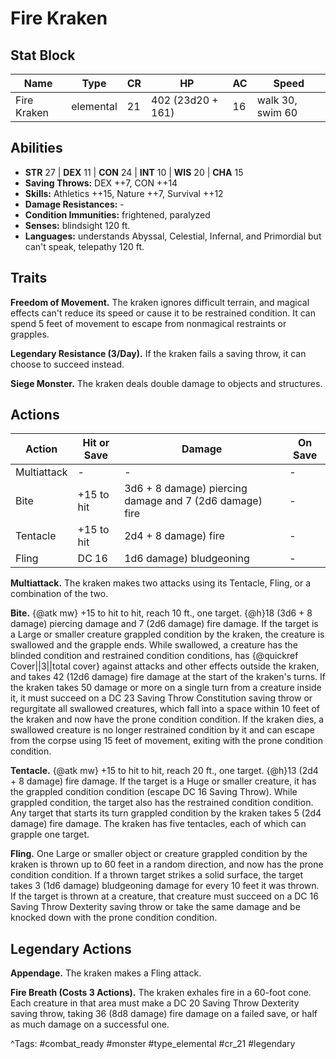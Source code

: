 # Fire Kraken

## Stat Block

| Name | Type | CR | HP | AC | Speed |
|------|------|----|----|----|-------|
| Fire Kraken | elemental | 21 | 402 (23d20 + 161) | 16 | walk 30, swim 60 |

## Abilities

- **STR** 27 | **DEX** 11 | **CON** 24 | **INT** 10 | **WIS** 20 | **CHA** 15
- **Saving Throws:** DEX ++7, CON ++14  
- **Skills:** Athletics ++15, Nature ++7, Survival ++12  
- **Damage Resistances:** -  
- **Condition Immunities:** frightened, paralyzed  
- **Senses:** blindsight 120 ft.  
- **Languages:** understands Abyssal, Celestial, Infernal, and Primordial but can't speak, telepathy 120 ft.

## Traits

**Freedom of Movement.** The kraken ignores difficult terrain, and magical effects can't reduce its speed or cause it to be restrained condition. It can spend 5 feet of movement to escape from nonmagical restraints or grapples.

**Legendary Resistance (3/Day).** If the kraken fails a saving throw, it can choose to succeed instead.

**Siege Monster.** The kraken deals double damage to objects and structures.


## Actions

| Action | Hit or Save | Damage | On Save |
|--------|--------------|--------|----------|
| Multiattack | - | - | - |
| Bite | +15 to hit | 3d6 + 8 damage) piercing damage and 7 (2d6 damage) fire | - |
| Tentacle | +15 to hit | 2d4 + 8 damage) fire | - |
| Fling | DC 16 | 1d6 damage) bludgeoning | - |

**Multiattack.** The kraken makes two attacks using its Tentacle, Fling, or a combination of the two.

**Bite.** {@atk mw} +15 to hit to hit, reach 10 ft., one target. {@h}18 (3d6 + 8 damage) piercing damage and 7 (2d6 damage) fire damage. If the target is a Large or smaller creature grappled condition by the kraken, the creature is swallowed and the grapple ends. While swallowed, a creature has the blinded condition and restrained condition conditions, has {@quickref Cover||3||total cover} against attacks and other effects outside the kraken, and takes 42 (12d6 damage) fire damage at the start of the kraken's turns. If the kraken takes 50 damage or more on a single turn from a creature inside it, it must succeed on a DC 23 Saving Throw Constitution saving throw or regurgitate all swallowed creatures, which fall into a space within 10 feet of the kraken and now have the prone condition condition. If the kraken dies, a swallowed creature is no longer restrained condition by it and can escape from the corpse using 15 feet of movement, exiting with the prone condition condition.

**Tentacle.** {@atk mw} +15 to hit to hit, reach 20 ft., one target. {@h}13 (2d4 + 8 damage) fire damage. If the target is a Huge or smaller creature, it has the grappled condition condition (escape DC 16 Saving Throw). While grappled condition, the target also has the restrained condition condition. Any target that starts its turn grappled condition by the kraken takes 5 (2d4 damage) fire damage. The kraken has five tentacles, each of which can grapple one target.

**Fling.** One Large or smaller object or creature grappled condition by the kraken is thrown up to 60 feet in a random direction, and now has the prone condition condition. If a thrown target strikes a solid surface, the target takes 3 (1d6 damage) bludgeoning damage for every 10 feet it was thrown. If the target is thrown at a creature, that creature must succeed on a DC 16 Saving Throw Dexterity saving throw or take the same damage and be knocked down with the prone condition condition.

## Legendary Actions

**Appendage.** The kraken makes a Fling attack.

**Fire Breath (Costs 3 Actions).** The kraken exhales fire in a 60-foot cone. Each creature in that area must make a DC 20 Saving Throw Dexterity saving throw, taking 36 (8d8 damage) fire damage on a failed save, or half as much damage on a successful one.



^Tags: #combat_ready #monster #type_elemental #cr_21 #legendary